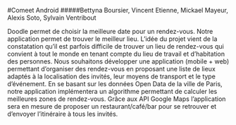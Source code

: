 #Comeet Android
#####Bettyna Boursier, Vincent Etienne, Mickael Mayeur, Alexis Soto, Sylvain Ventribout

Doodle permet de choisir la meilleure date pour un rendez-vous. Notre application permet de
trouver le meilleur lieu.
L’idée du projet vient de la constatation qu’il est parfois difficile de trouver un lieu de rendez-vous
qui convient à tout le monde en tenant compte du lieu de travail et d’habitation des personnes.
Nous souhaitons développer une application (mobile + web) permettant d’organiser des rendez-vous
en proposant une liste de lieux adaptés à la localisation des invités, leur moyens de transport et le
type d’événement.
En se basant sur les données Open Data de la ville de Paris, notre application implémentera un
algorithme permettant de calculer les meilleures zones de rendez-vous. Grâce aux API Google Maps
l’application sera en mesure de proposer un restaurant/café/bar pour se retrouver et d’envoyer
l’itinéraire à tous les invités.
